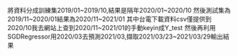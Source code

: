 將資料分成訓練集2019/01~2019/10,結果是隔年2020/01~2020/10
然後測試集為2019/11~2020/01結果為2020/11~2021/01
其中台電下載資料csv僅提供到2020/10我去網站上查到2020/11~2021/01的手動keyin成Y_test
然後再利用SGDRegressor用2020/03去預測2021/03,擷取2021/03/23~2021/03/29輸出結果